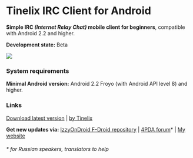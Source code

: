 <h1>Tinelix IRC Client for Android</h1>
<b>Simple IRC <i>(Internet Relay Chat)</i> mobile client for beginners</b>, compatible with Android 2.2 and higher. 
<p><p><b>Development state:</b> Beta <p><p><img src="https://user-images.githubusercontent.com/76806170/157038143-467b9482-a303-4189-b5fe-1c6ccb247b44.png"></img>
<h3>System requirements</h3>
<p><b>Minimal Android version:</b> Android 2.2 Froyo (with Android API level 8) and higher.
<h3>Links</h3>
<a href="https://github.com/tinelix/irc-client-for-android/releases/tag/0.3.3-beta-20220502">Download latest version</a> | <a href="https://tinelix.github.io">by Tinelix</a>
<p><p>
<b>Get new updates via:</b>
<a href="https://apt.izzysoft.de/fdroid/index/apk/dev.tinelix.irc.android">IzzyOnDroid F-Droid repository</a> | <a href="https://4pda.to/forum/index.php?showtopic=1043503&st=0#entry113549362">4PDA forum</a>* | <a href="https://tinelix.github.io/pages/eng/tinelix/irc-client.html">My website</a>

<h6>* for Russian speakers, translators to help</h6>
